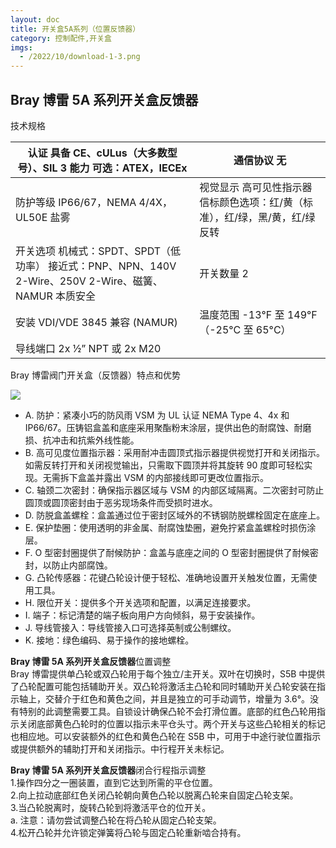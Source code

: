 ```yaml
---
layout: doc
title: 开关盒5A系列（位置反馈器）
category: 控制配件,开关盒
imgs:
  - /2022/10/download-1-3.png
---
```


## Bray 博雷 5A 系列开关盒反馈器

技术规格

| 认证 具备 CE、cULus（大多数型号）、SIL 3 能力 可选：ATEX，IECEx                                        | 通信协议 无                                                                  |
| ------------------------------------------------------------------------------------------------------ | ---------------------------------------------------------------------------- |
| 防护等级 IP66/67，NEMA 4/4X，UL50E 盐雾                                                                | 视觉显示 高可见性指示器 信标颜色选项：红/黄（标准），红/绿，黑/黄，红/绿反转 |
| 开关选项 机械式：SPDT、SPDT（低功率） 接近式：PNP、NPN、140V 2-Wire、250V 2-Wire、磁簧、NAMUR 本质安全 | 开关数量 2                                                                   |
| 安装 VDI/VDE 3845 兼容 (NAMUR)                                                                         | 温度范围 \-13°F 至 149°F（-25°C 至 65°C）                                    |
| 导线端口 2x ½” NPT 或 2x M20                                                                           |                                                                              |

Bray 博雷阀门开关盒（反馈器）特点和优势

![](/2022/10/download-8-722x1024.png)

- A. 防护：紧凑小巧的防风雨 VSM 为 UL 认证 NEMA Type 4、4x 和 IP66/67。压铸铝盒盖和底座采用聚酯粉末涂层，提供出色的耐腐蚀、耐磨损、抗冲击和抗紫外线性能。
- B. 高可见度位置指示器：采用耐冲击圆顶式指示器提供视觉打开和关闭指示。如需反转打开和关闭视觉输出，只需取下圆顶并将其旋转 90 度即可轻松实现。无需拆下盒盖并露出 VSM 的内部接线即可更改位置指示。
- C. 轴颈二次密封：确保指示器区域与 VSM 的内部区域隔离。二次密封可防止圆顶或圆顶密封由于恶劣现场条件而受损时进水。
- D. 防脱盒盖螺栓：盒盖通过位于密封区域外的不锈钢防脱螺栓固定在底座上。
- E. 保护垫圈：使用透明的非金属、耐腐蚀垫圈，避免拧紧盒盖螺栓时损伤涂层。
- F. O 型密封圈提供了耐候防护：盒盖与底座之间的 O 型密封圈提供了耐候密封，以防止内部腐蚀。
- G. 凸轮传感器：花键凸轮设计便于轻松、准确地设置开关触发位置，无需使用工具。
- H. 限位开关：提供多个开关选项和配置，以满足连接要求。
- I. 端子：标记清楚的端子板向用户方向倾斜，易于安装操作。
- J. 导线管接入：导线管接入口可选择英制或公制螺纹。
- K. 接地：绿色编码、易于操作的接地螺栓。

**Bray 博雷 5A 系列开关盒反馈器**位置调整  
Bray 博雷提供单凸轮或双凸轮用于每个独立/主开关。双叶在切换时，S5B 中提供了凸轮配置可能包括辅助开关。双凸轮将激活主凸轮和同时辅助开关凸轮安装在指示轴上，交替介于红色和黄色之间，并且是独立的可手动调节，增量为 3.6°。没有特别的此调整需要工具。自锁设计确保凸轮不会打滑位置。底部的红色凸轮用指示关闭底部黄色凸轮时的位置以指示未平仓头寸。两个开关与这些凸轮相关的标记也相应地。可以安装额外的红色和黄色凸轮在 S5B 中，可用于中途行驶位置指示或提供额外的辅助打开和关闭指示。中行程开关未标记。

**Bray 博雷 5A 系列开关盒反馈器**闭合行程指示调整  
1.操作四分之一圈装置，直到它达到所需的平仓位置。  
2.向上拉动底部红色关闭凸轮朝向黄色凸轮以脱离凸轮来自固定凸轮支架。  
3.当凸轮脱离时，旋转凸轮到将激活平仓的位开关。  
a. 注意：请勿尝试调整凸轮在将凸轮从固定凸轮支架。  
4.松开凸轮并允许锁定弹簧将凸轮与固定凸轮重新啮合持有。
